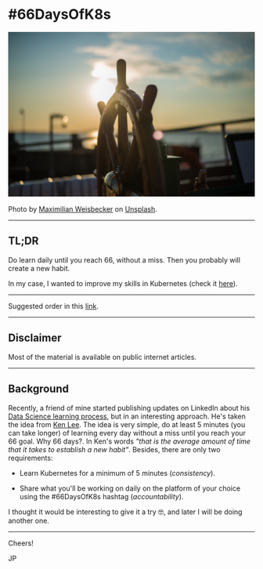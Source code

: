 # #66DaysOfK8s

![./readme-images/maximilian-weisbecker-Esq0ovRY-Zs-unsplash.jpg](./readme-images/maximilian-weisbecker-Esq0ovRY-Zs-unsplash.jpg)

Photo by [Maximilian Weisbecker](https://unsplash.com/@maxweisbecker) on [Unsplash](https://unsplash.com/photos/Esq0ovRY-Zs).

---

## TL;DR

Do learn daily until you reach 66, without a miss. Then you probably will create a new habit.

In my case, I wanted to improve my skills in Kubernetes (check it [here](./challenge/README.md)).

---

Suggested order in this [link](./challenge/suggested-order.md).

---

## Disclaimer

Most of the material is available on public internet articles.

---

## Background

Recently, a friend of mine started publishing updates on LinkedIn about his [Data Science learning process](https://www.linkedin.com/search/results/all/?keywords=%2366DaysOfData&origin=GLOBAL_SEARCH_HEADER), but in an interesting approach. He's taken the idea from [Ken Lee](https://medium.com/r/?url=https%3A%2F%2Ftowardsdatascience.com%2Fwhy-im-starting-data-science-over-21bec8036ce9).
The idea is very simple, do at least 5 minutes (you can take longer) of learning every day without a miss until you reach your 66 goal. Why 66 days?.
In Ken's words _"that is the average amount of time that it takes to establish a new habit"_. Besides, there are only two requirements:

* Learn Kubernetes for a minimum of 5 minutes (_consistency_).

* Share what you'll be working on daily on the platform of your choice using the #66DaysOfK8s hashtag (_accountability_).

I thought it would be interesting to give it a try 🤓, and later I will be doing another one.

---

Cheers!

JP
